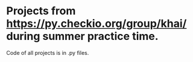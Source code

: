 # Projects from https://py.checkio.org/group/khai/ during summer practice time.

Code of all projects is in .py files.